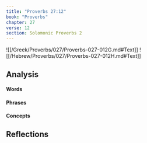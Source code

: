 ```yaml
---
title: "Proverbs 27:12"
book: "Proverbs"
chapter: 27
verse: 12
section: Solomonic Proverbs 2
---
```

![[/Greek/Proverbs/027/Proverbs-027-012G.md#Text]]
![[/Hebrew/Proverbs/027/Proverbs-027-012H.md#Text]]

## Analysis

#### Words

#### Phrases

#### Concepts

## Reflections
